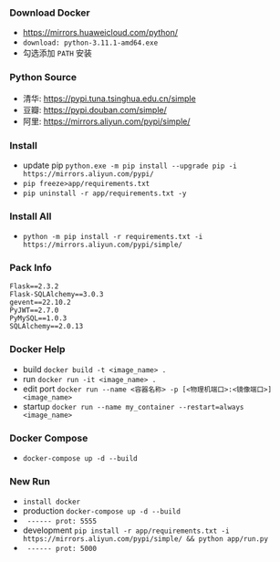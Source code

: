 ### Download Docker

- https://mirrors.huaweicloud.com/python/
- `download: python-3.11.1-amd64.exe`
- 勾选添加 `PATH` 安装

### Python Source

- 清华: https://pypi.tuna.tsinghua.edu.cn/simple
- 豆瓣: https://pypi.douban.com/simple/
- 阿里: https://mirrors.aliyun.com/pypi/simple/

### Install

- update pip `python.exe -m pip install --upgrade pip -i https://mirrors.aliyun.com/pypi/`
- `pip freeze>app/requirements.txt`
- `pip uninstall -r app/requirements.txt -y`

### Install All

- `python -m pip install -r requirements.txt -i https://mirrors.aliyun.com/pypi/simple/`

### Pack Info

```
Flask==2.3.2
Flask-SQLAlchemy==3.0.3
gevent==22.10.2
PyJWT==2.7.0
PyMySQL==1.0.3
SQLAlchemy==2.0.13
```

### Docker Help

- build `docker build -t <image_name> . `
- run `docker run -it <image_name> .`
- edit port `docker run --name <容器名称> -p [<物理机端口>:<镜像端口>] <image_name>`
- startup `docker run --name my_container --restart=always <image_name>`

### Docker Compose

- `docker-compose up -d --build`

### New Run

- `install docker`
- production  `docker-compose up -d --build`
- ` ------ prot: 5555`
- development   `pip install -r app/requirements.txt -i https://mirrors.aliyun.com/pypi/simple/ && python app/run.py`
- ` ------ prot: 5000`

